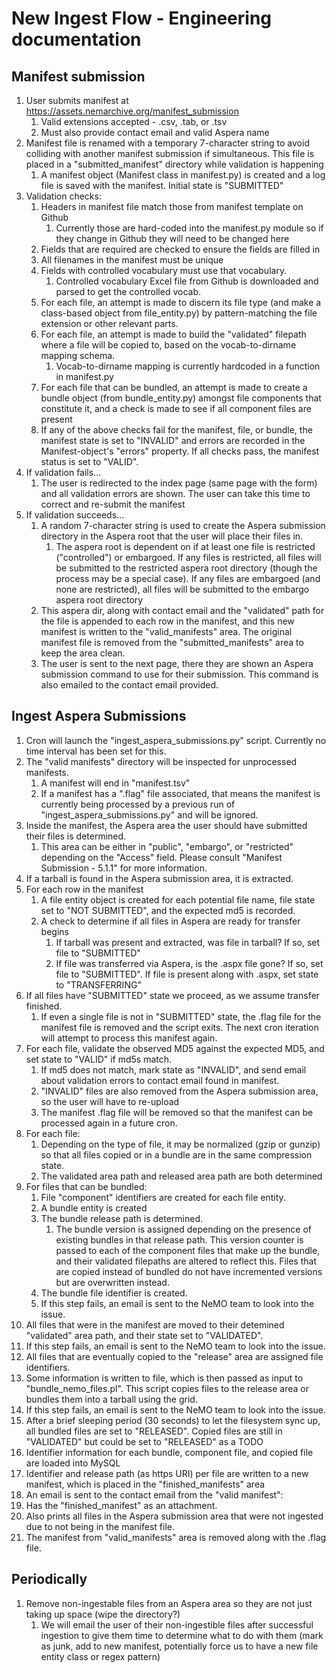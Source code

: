 # New Ingest Flow - Engineering documentation

## Manifest submission

1. User submits manifest at https://assets.nemarchive.org/manifest_submission
   1. Valid extensions accepted - .csv, .tab, or .tsv
   2. Must also provide contact email and valid Aspera name
2. Manifest file is renamed with a temporary 7-character string to avoid colliding with another manifest submission if simultaneous.  This file is placed in a "submitted_manifest" directory while validation is happening
   1.  A manifest object (Manifest class in manifest.py) is created and a log file is saved with the manifest.  Initial state is "SUBMITTED"
3. Validation checks:
   1. Headers in manifest file match those from manifest template on Github
      1. Currently those are hard-coded into the manifest.py module so if they change in Github they will need to be changed here
   2. Fields that are required are checked to ensure the fields are filled in
   3. All filenames in the manifest must be unique
   4. Fields with controlled vocabulary must use that vocabulary.
      1. Controlled vocabulary Excel file from Github is downloaded and parsed to get the controlled vocab.
   5. For each file, an attempt is made to discern its file type (and make a class-based object from file_entity.py) by pattern-matching the file extension or other relevant parts.
   6. For each file, an attempt is made to build the "validated" filepath where a file will be copied to, based on the vocab-to-dirname mapping schema.
      1. Vocab-to-dirname mapping is currently hardcoded in a function in manifest.py
   7. For each file that can be bundled, an attempt is made to create a bundle object (from bundle_entity.py) amongst file components that constitute it, and a check is made to see if all component files are present
   8. If any of the above checks fail for the manifest, file, or bundle, the manifest state is set to "INVALID" and errors are recorded in the Manifest-object's "errors" property. If all checks pass, the manifest status is set to "VALID".
4. If validation fails...
   1. The user is redirected to the index page (same page with the form) and all validation errors are shown.  The user can take this time to correct and re-submit the manifest
5. If validation succeeds...
   1. A random 7-character string is used to create the Aspera submission directory in the Aspera root that the user will place their files in.
      1. The aspera root is dependent on if at least one file is restricted ("controlled") or embargoed.  If any files is restricted, all files will be submitted to the restricted aspera root directory (though the process may be a special case).  If any files are embargoed (and none are restricted), all files will be submitted to the embargo aspera root directory
   2. This aspera dir, along with contact email and the "validated" path for the file is appended to each row in the manifest, and this new manifest is written to the "valid_manifests" area.  The original manifest file is removed from the "submitted_manifests" area to keep the area clean.
   3. The user is sent to the next page, there they are shown an Aspera submission command to use for their submission. This command is also emailed to the contact email provided.

## Ingest Aspera Submissions

1. Cron will launch the "ingest_aspera_submissions.py" script.  Currently no time interval has been set for this.
2. The "valid manifests" directory will be inspected for unprocessed manifests.
   1. A manifest will end in "manifest.tsv"
   2. If a manifest has a ".flag" file associated, that means the manifest is currently being processed by a previous run of "ingest_aspera_submissions.py" and will be ignored.
3. Inside the manifest, the Aspera area the user should have submitted their files is determined.
   1. This area can be either in "public", "embargo", or "restricted" depending on the "Access" field. Please consult "Manifest Submission - 5.1.1" for more information.
4. If a tarball is found in the Aspera submission area, it is extracted.
5. For each row in the manifest
   1. A file entity object is created for each potential file name, file state set to "NOT SUBMITTED", and the expected md5 is recorded.
   2. A check to determine if all files in Aspera are ready for transfer begins
      1. If tarball was present and extracted, was file in tarball?  If so, set file to "SUBMITTED"
      2. If file was transferred via Aspera, is the .aspx file gone?  If so, set file to "SUBMITTED".  If file is present along with .aspx, set state to "TRANSFERRING"
6. If all files have "SUBMITTED" state we proceed, as we assume transfer finished.
   1. If even a single file is not in "SUBMITTED" state, the .flag file for the manifest file is removed and the script exits.  The next cron iteration will attempt to process this manifest again.
7. For each file, validate the observed MD5 against the expected MD5, and set state to "VALID" if md5s match.
   1. If md5 does not match, mark state as "INVALID", and send email about validation errors to contact email found in manifest.
   2. "INVALID" files are also removed from the Aspera submission area, so the user will have to re-upload
   3. The manifest .flag file will be removed so that the manifest can be processed again in a future cron.
8. For each file:
   1. Depending on the type of file, it may be normalized (gzip or gunzip) so that all files copied or in a bundle are in the same compression state.
   2. The validated area path and released area path are both determined
9. For files that can be bundled:
   1. File "component" identifiers are created for each file entity.
   2. A bundle entity is created
   3. The bundle release path is determined.
      1. The bundle version is assigned depending on the presence of existing bundles in that release path.  This version counter is passed to each of the component files that make up the bundle, and their validated filepaths are altered to reflect this.  Files that are copied instead of bundled do not have incremented versions but are overwritten instead.
   4. The bundle file identifier is created.
   5. If this step fails, an email is sent to the NeMO team to look into the issue.
10. All files that were in the manifest are moved to their detemined "validated" area path, and their state set to "VALIDATED".
   1. If this step fails, an email is sent to the NeMO team to look into the issue.
11. All files that are eventually copied to the "release" area are assigned file identifiers.
12. Some information is written to file, which is then passed as input to "bundle_nemo_files.pl".  This script copies files to the release area or bundles them into a tarball using the grid.
   1. If this step fails, an email is sent to the NeMO team to look into the issue.
13. After a brief sleeping period (30 seconds) to let the filesystem sync up, all bundled files are set to "RELEASED".  Copied files are still in "VALIDATED" but could be set to "RELEASED" as a TODO
14. Identifier information for each bundle, component file, and copied file are loaded into MySQL
15. Identifier and release path (as https URI) per file are written to a new manifest, which is placed in the "finished_manifests" area
16. An email is sent to the contact email from the "valid manifest":
   1. Has the "finished_manifest" as an attachment.
   2. Also prints all files in the Aspera submission area that were not ingested due to not being in the manifest file.
17. The manifest from "valid_manifests" area is removed along with the .flag file.

## Periodically

1. Remove non-ingestable files from an Aspera area so they are not just taking up space (wipe the directory?)
   1. We will email the user of their non-ingestible files after successful ingestion to give them time to determine what to do with them (mark as junk, add to new manifest, potentially force us to have a new file entity class or regex pattern)

